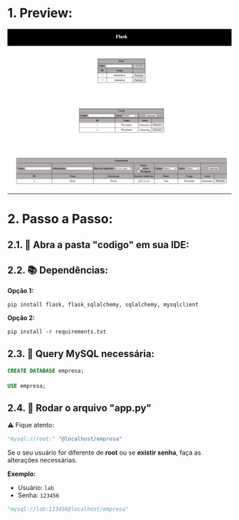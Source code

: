 # 1. Preview:
![Imagem 1](README_imagens/1.png)

***
# 2. Passo a Passo:

## 2.1. :file_folder: Abra a pasta "codigo" em sua IDE:


## 2.2. :books: Dependências:

**Opção 1:**

    pip install flask, flask_sqlalchemy, sqlalchemy, mysqlclient

**Opção 2:**

    pip install -r requirements.txt


## 2.3. :floppy_disk: Query MySQL necessária:

```sql
CREATE DATABASE empresa;

USE empresa;
```


## 2.4. :scroll: Rodar o arquivo  "app.py" 
:warning: Fique atento:

``` python
"mysql://root:" "@localhost/empresa"
```

Se o seu usuário for diferente de **root** ou se **existir senha**, faça as alterações necessárias.

**Exemplo:**
- Usuário: `lab`
- Senha: `123456`

``` python
"mysql://lab:123456@localhost/empresa"
```
